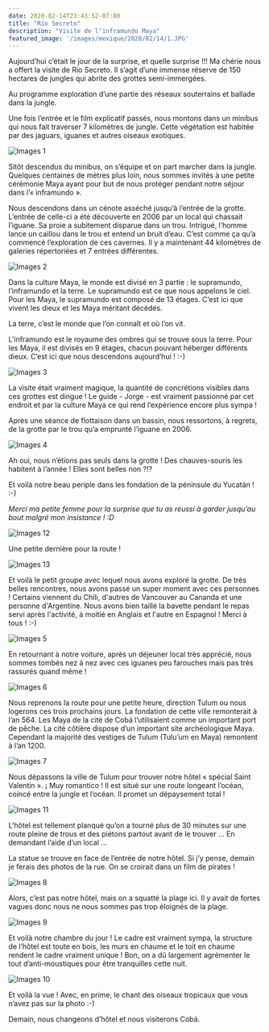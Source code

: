 ```yaml
---
date: 2020-02-14T23:43:52-07:00
title: "Río Secreto"
description: "Visite de l’inframundo Maya"
featured_image: '/images/mexique/2020/02/14/1.JPG'
---
```


Aujourd’hui c’était le jour de la surprise, et quelle surprise !!! Ma chérie nous a offert la visite de Río Secreto. Il s’agit d’une immense réserve de 150 hectares de jungles qui abrite des grottes semi-immergées. 

Au programme exploration d’une partie des réseaux souterrains et ballade dans la jungle. 

Une fois l’entrée et le film explicatif passés, nous montons dans un minibus qui nous fait traverser 7 kilomètres de jungle. Cette végétation est habitée par des jaguars, iguanes et autres oiseaux exotiques. 

![Images 1](/images/mexique/2020/02/14/1.JPG)

Sitôt descendus du minibus, on s’équipe et on part marcher dans la jungle. Quelques centaines de mètres plus loin, nous sommes invités à une petite cérémonie Maya ayant pour but de nous protéger pendant notre séjour dans l’« inframundo ». 

Nous descendons dans un cénote asséché jusqu’à l’entrée de la grotte. L’entrée de celle-ci a été découverte en 2006 par un local qui chassait l’iguane. Sa proie a subitement disparue dans un trou. Intrigué,  l’homme lance un caillou dans le trou et entend un bruit d’eau. C’est comme ça qu’a commencé l’exploration de ces cavernes. Il y a maintenant 44 kilomètres de galeries répertoriées et 7 entrées différentes. 

![Images 2](/images/mexique/2020/02/14/2.JPG)

Dans la culture Maya, le monde est divisé en 3 partie : le supramundo, l’inframundo et la terre. Le supramundo est ce que nous appelons le ciel. Pour les Maya, le supramundo est composé de 13 étages. C’est ici que vivent les dieux et les Maya méritant décédés. 

La terre, c’est le monde que l’on connaît et où l’on vit. 

L’inframundo est le royaume des ombres qui se trouve sous la terre. Pour les Maya, il est divisés en 9 étages, chacun pouvant héberger différents dieux. C’est ici que nous descendons aujourd’hui ! :-)

![Images 3](/images/mexique/2020/02/14/3.JPG)

La visite était vraiment magique, la quantité de concrétions visibles dans ces grottes est dingue ! Le guide - Jorge - est vraiment passionné par cet endroit et par la culture Maya ce qui rend l’expérience encore plus sympa !

Après une séance de flottaison dans un bassin, nous ressortons, à regrets, de la grotte par le trou qu’a emprunté l’iguane en 2006. 

![Images 4](/images/mexique/2020/02/14/4.JPG)

Ah oui, nous n’étions pas seuls dans la grotte ! Des chauves-souris les habitent à l’année ! Elles sont belles non ?!?

Et voilà notre beau periple dans les fondation de la péninsule du Yucatán ! :-)

_Merci ma petite femme pour la surprise que tu as réussi à garder jusqu’au bout malgré mon insistance ! :D_

![Images 12](/images/mexique/2020/02/14/12.JPG)

Une petite dernière pour la route !

![Images 13](/images/mexique/2020/02/14/13.JPG)

Et voilà le petit groupe avec lequel nous avons exploré la grotte. De très belles rencontres, nous avons passé un super moment avec ces personnes ! Certains viennent du Chili, d'autres de Vancouver au Cananda et une personne d'Argentine. Nous avons bien taillé la bavette pendant le repas servi après l'activité, à moitié en Anglais et l'autre en Espagnol ! Merci à tous ! :-)

![Images 5](/images/mexique/2020/02/14/5.JPG)

En retournant à notre voiture, après un déjeuner local très apprécié, nous sommes tombés nez à nez avec ces iguanes peu farouches mais pas très rassurés quand même !

![Images 6](/images/mexique/2020/02/14/6.JPG)

Nous reprenons la route pour une petite heure, direction Tulum ou nous logerons ces trois prochains jours. La fondation de cette ville remonterait à l’an 564. Les Maya de la cité de Cobá l’utilisaient comme un important port de pêche. La cité côtière dispose d’un important site archéologique Maya. Cependant la majorité des vestiges de Tulum (Tulu’um en Maya) remontent à l’an 1200. 

![Images 7](/images/mexique/2020/02/14/7.JPG)

Nous dépassons la ville de Tulum pour trouver notre hôtel « spécial Saint Valentin ».  ¡ Muy romantico ! Il est situé sur une route longeant l’océan, coincé entre la jungle et l’océan. Il promet un dépaysement total !

![Images 11](/images/mexique/2020/02/14/11.JPG)

L’hôtel est tellement planqué qu’on a tourné plus de 30 minutes sur une route pleine de trous et des piétons partout avant de le trouver ... En demandant l’aide d’un local ... 

La statue se trouve en face de l’entrée de notre hôtel. Si j’y pense, demain je ferais des photos de la rue. On se croirait dans un film de pirates !

![Images 8](/images/mexique/2020/02/14/8.JPG)

Alors, c’est pas notre hôtel, mais on a squatté la plage ici. Il y avait de fortes vagues donc nous ne nous sommes pas trop éloignés de la plage. 

![Images 9](/images/mexique/2020/02/14/9.JPG)

Et voilà notre chambre du jour ! Le cadre est vraiment sympa, la structure de l’hôtel est toute en bois, les murs en chaume et le toit en chaume rendent le cadre vraiment unique !
Bon, on a dû largement agrémenter le tout d’anti-moustiques pour être tranquilles cette nuit. 

![Images 10](/images/mexique/2020/02/14/10.JPG)

Et voilà la vue ! Avec, en prime, le chant des oiseaux tropicaux que vous n’avez pas sur la photo :-)

Demain, nous changeons d’hôtel et nous visiterons Cobá. 